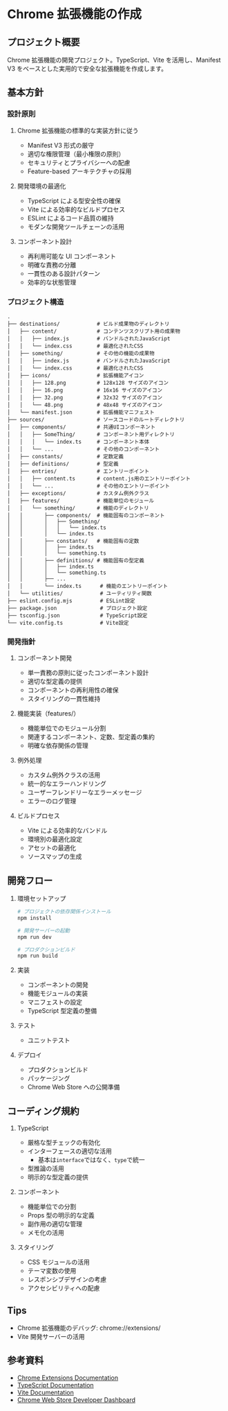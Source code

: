 # Chrome 拡張機能の作成

## プロジェクト概要

Chrome 拡張機能の開発プロジェクト。TypeScript、Vite を活用し、Manifest V3 をベースとした実用的で安全な拡張機能を作成します。

## 基本方針

### 設計原則

1. Chrome 拡張機能の標準的な実装方針に従う

   - Manifest V3 形式の厳守
   - 適切な権限管理（最小権限の原則）
   - セキュリティとプライバシーへの配慮
   - Feature-based アーキテクチャの採用

2. 開発環境の最適化

   - TypeScript による型安全性の確保
   - Vite による効率的なビルドプロセス
   - ESLint によるコード品質の維持
   - モダンな開発ツールチェーンの活用

3. コンポーネント設計
   - 再利用可能な UI コンポーネント
   - 明確な責務の分離
   - 一貫性のある設計パターン
   - 効率的な状態管理

### プロジェクト構造

```
.
├── destinations/            # ビルド成果物のディレクトリ
│   ├── content/             # コンテンツスクリプト用の成果物
│   │   ├── index.js         # バンドルされたJavaScript
│   │   └── index.css        # 最適化されたCSS
│   ├── something/           # その他の機能の成果物
│   │   ├── index.js         # バンドルされたJavaScript
│   │   └── index.css        # 最適化されたCSS
│   ├── icons/               # 拡張機能アイコン
│   │   ├── 128.png          # 128x128 サイズのアイコン
│   │   ├── 16.png           # 16x16 サイズのアイコン
│   │   ├── 32.png           # 32x32 サイズのアイコン
│   │   └── 48.png           # 48x48 サイズのアイコン
│   └── manifest.json        # 拡張機能マニフェスト
├── sources/                 # ソースコードのルートディレクトリ
│   ├── components/          # 共通UIコンポーネント
│   │   ├── SomeThing/       # コンポーネント用ディレクトリ
│   │   │   └── index.ts     # コンポーネント本体
│   │   └── ...              # その他のコンポーネント
│   ├── constants/           # 定数定義
│   ├── definitions/         # 型定義
│   ├── entries/             # エントリーポイント
│   │   ├── content.ts       # content.js用のエントリーポイント
│   │   └── ...              # その他のエントリーポイント
│   ├── exceptions/          # カスタム例外クラス
│   ├── features/            # 機能単位のモジュール
│   │   └── something/       # 機能のディレクトリ
│   │       ├── components/  # 機能固有のコンポーネント
│   │       │   ├── Something/
│   │       │   │   └── index.ts
│   │       │   └── index.ts
│   │       ├── constants/   # 機能固有の定数
│   │       │   ├── index.ts
│   │       │   └── something.ts
│   │       ├── definitions/ # 機能固有の型定義
│   │       │   ├── index.ts
│   │       │   └── something.ts
│   │       ├── ...
│   │       └── index.ts      # 機能のエントリーポイント
│   └── utilities/            # ユーティリティ関数
├── eslint.config.mjs         # ESLint設定
├── package.json              # プロジェクト設定
├── tsconfig.json             # TypeScript設定
└── vite.config.ts            # Vite設定

```

### 開発指針

1. コンポーネント開発

   - 単一責務の原則に従ったコンポーネント設計
   - 適切な型定義の提供
   - コンポーネントの再利用性の確保
   - スタイリングの一貫性維持

2. 機能実装（features/）

   - 機能単位でのモジュール分割
   - 関連するコンポーネント、定数、型定義の集約
   - 明確な依存関係の管理

3. 例外処理

   - カスタム例外クラスの活用
   - 統一的なエラーハンドリング
   - ユーザーフレンドリーなエラーメッセージ
   - エラーのログ管理

4. ビルドプロセス
   - Vite による効率的なバンドル
   - 環境別の最適化設定
   - アセットの最適化
   - ソースマップの生成

## 開発フロー

1. 環境セットアップ

   ```bash
   # プロジェクトの依存関係インストール
   npm install

   # 開発サーバーの起動
   npm run dev

   # プロダクションビルド
   npm run build
   ```

2. 実装

   - コンポーネントの開発
   - 機能モジュールの実装
   - マニフェストの設定
   - TypeScript 型定義の整備

3. テスト

   - ユニットテスト

4. デプロイ
   - プロダクションビルド
   - パッケージング
   - Chrome Web Store への公開準備

## コーディング規約

1. TypeScript

   - 厳格な型チェックの有効化
   - インターフェースの適切な活用
     - 基本は`interface`ではなく、`type`で統一
   - 型推論の活用
   - 明示的な型定義の提供

2. コンポーネント

   - 機能単位での分割
   - Props 型の明示的な定義
   - 副作用の適切な管理
   - メモ化の活用

3. スタイリング
   - CSS モジュールの活用
   - テーマ変数の使用
   - レスポンシブデザインの考慮
   - アクセシビリティへの配慮

## Tips

- Chrome 拡張機能のデバッグ: chrome://extensions/
- Vite 開発サーバーの活用

## 参考資料

- [Chrome Extensions Documentation](https://developer.chrome.com/docs/extensions/)
- [TypeScript Documentation](https://www.typescriptlang.org/docs/)
- [Vite Documentation](https://vitejs.dev/guide/)
- [Chrome Web Store Developer Dashboard](https://chrome.google.com/webstore/devconsole/)
